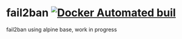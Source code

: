 # fail2ban [![Docker Automated buil](https://img.shields.io/docker/automated/jrottenberg/ffmpeg.svg)](https://hub.docker.com/r/crash7/fail2ban/)

fail2ban using alpine base, work in progress
